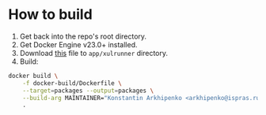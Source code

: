 # How to build

1. Get back into the repo's root directory.
2. Get Docker Engine v23.0+ installed.
3. Download [this](https://nextcloud.ispras.ru/index.php/s/Ej8ayHrGRqAxGyP) file to
   `app/xulrunner` directory.
4. Build:

```bash
docker build \
    -f docker-build/Dockerfile \
    --target=packages --output=packages \
    --build-arg MAINTAINER="Konstantin Arkhipenko <arkhipenko@ispras.ru>" \
    .
```
